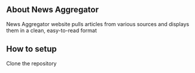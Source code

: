 ## About News Aggregator 

News Aggregator website pulls articles from various sources and displays them in a clean,
easy-to-read format

## How to setup

Clone the repository



